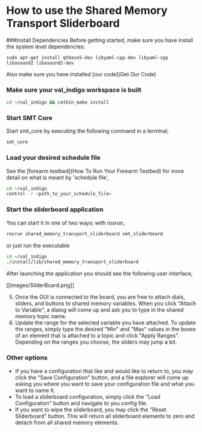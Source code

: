 # How to use the Shared Memory Transport Sliderboard

###Install Dependencies
Before getting started, make sure you have install the system level dependencies:

    sudo apt-get install qtbase5-dev libyaml-cpp-dev libyaml-cpp libasound2 libasound2-dev

Also make sure you have installed [our code](Get Our Code)


### Make sure your val_indigo workspace is built
```bash
cd ~/val_indigo && catkin_make install
```
### Start SMT Core
Start smt_core by executing the following command in a terminal,

```bash
smt_core
```

### Load your desired schedule file
See the [forearm testbed](How To Run Your Forearm Testbed) for more detail on what is meant by 'schedule file',
```bash
cd ~/val_indigo
control -r <path_to_your_schedule_file>
```

### Start the sliderboard application
You can start it in one of two ways: with rosrun,
```bash
rosrun shared_memory_transport_sliderboard smt_sliderboard
```

or just run the executable
```bash
cd ~/val_indigo
./install/lib/shared_memory_transport_sliderboard
```

After launching the application you should see the following user interface,

[[images/SliderBoard.png]]

5. Once the GUI is connected to the board, you are free to attach dials, sliders, and buttons to shared memory variables. When you click "Attach to Variable", a dialog will come up and ask you to type in the shared memory topic name.
6. Update the range for the selected variable you have attached.  To update the ranges, simply type the desired "Min" and "Max" values in the boxes of an element that is attached to a topic and click "Apply Ranges". Depending on the ranges you choose, the sliders may jump a bit.

### Other options
* If you have a configuration that like and would like to return to, you may click the "Save Configuration" button, and a file explorer will come up asking you where you want to save your configuration file and what you want to name it.
* To load a sliderboard configuration, simply click the "Load Configuration" button and navigate to you config file.
* If you want to wipe the sliderboard, you may click the "Reset Sliderboard" button. This will return all sliderboard elements to zero and detach from all shared memory elements.
